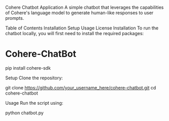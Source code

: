 Cohere Chatbot Application
A simple chatbot that leverages the capabilities of Cohere's language model to generate human-like responses to user prompts.

Table of Contents
Installation
Setup
Usage
License
Installation
To run the chatbot locally, you will first need to install the required packages:
# Cohere-ChatBot

pip install cohere-sdk

Setup
Clone the repository:


git clone https://github.com/your_username_here/cohere-chatbot.git
cd cohere-chatbot

Usage
Run the script using:

python chatbot.py
